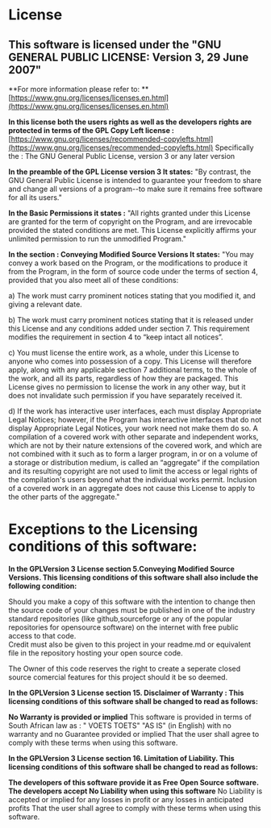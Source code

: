 # License
## This software is licensed under the "GNU GENERAL PUBLIC LICENSE: Version 3, 29 June 2007"

**For more information please refer to: **
[https://www.gnu.org/licenses/licenses.en.html](https://www.gnu.org/licenses/licenses.en.html)


**In this license both the users rights as well as the developers rights are protected in terms of the GPL Copy Left  license :**
[https://www.gnu.org/licenses/recommended-copylefts.html](https://www.gnu.org/licenses/recommended-copylefts.html)
Specifically the : The GNU General Public License, version 3 or any later version


**In the preamble of the GPL License version 3 It states:**
"By contrast, the GNU General Public License is intended to guarantee your freedom to share and change all versions of a program--to make sure it remains free software for all its users."


**In the Basic Permissions it states :**
"All rights granted under this License are granted for the term of copyright on the Program, and are irrevocable provided the stated conditions are met. This License explicitly affirms your unlimited permission to run the unmodified Program."  


**In the section : Conveying Modified Source Versions  It states:**
"You may convey a work based on the Program, or the modifications to produce it from the Program, in the form of source code under the terms of section 4, provided that you also meet all of these conditions:

a) The work must carry prominent notices stating that you modified it, and giving a relevant date.

b) The work must carry prominent notices stating that it is released under this License and any conditions added under section 7. This requirement modifies the requirement in section 4 to “keep intact all notices”.

c) You must license the entire work, as a whole, under this License to anyone who comes into possession of a copy. This License will therefore apply, along with any applicable section 7 additional terms, to the whole of the work, and all its parts, regardless of how they are packaged. This License gives no permission to license the work in any other way, but it does not invalidate such permission if you have separately received it.

d) If the work has interactive user interfaces, each must display Appropriate Legal Notices; however, if the Program has interactive interfaces that do not display Appropriate Legal Notices, your work need not make them do so.
A compilation of a covered work with other separate and independent works, which are not by their nature extensions of the covered work, and which are not combined with it such as to form a larger program, in or on a volume of a storage or distribution medium, is called an “aggregate” if the compilation and its resulting copyright are not used to limit the access or legal rights of the compilation's users beyond what the individual works permit. Inclusion of a covered work in an aggregate does not cause this License to apply to the other parts of the aggregate."


# Exceptions to the Licensing conditions of this software:

**In the GPLVersion 3 License section 5.Conveying Modified Source Versions.
This  licensing conditions of this software shall also include the following condition:**

Should you make a copy of this software with the intention to change then the source code of your changes must be published in one of the industry standard repositories (like github,sourceforge or any of the popular repositories for opensource software)  on the internet with free public access to that code.  
Credit must also be given to this project in your readme.md or equivalent file in the repository hosting your open source code.

The Owner of this code reserves the right to create a seperate closed source comercial features for this project should it be so deemed.



**In the GPLVersion 3 License section 15. Disclaimer of Warranty :
This  licensing conditions of this software shall be changed to read as follows:**

**No Warranty is provided or implied**
This software is provided in terms of South African law as : " VOETS TOETS" "AS IS" (in English) with no warranty and no Guarantee provided or implied
That the user shall agree to comply with these terms when using this software.


**In the GPLVersion 3 License section 16. Limitation of Liability.
This  licensing conditions of this software shall be changed to read as follows:**

**The developers of this software provide it as Free Open Source software.**
**The developers accept No Liability when using this software**
No Liability is accepted or implied for any losses in profit or any losses in anticipated profits 
That the user shall agree to comply with these terms when using this software.
